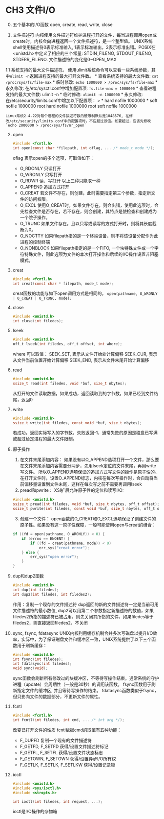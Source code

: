 CH3 文件I/O
===

0. 五个基本的I/O函数
	open, create, read, write, close

1. 文件描述符
	内核使用文件描述符维护进程打开的文件，每当进程调用open或create时，内核会向进程返回一个文件描述符，是一个整型值。
	UNIX系统shell使用描述符0表示标准输入, 1表示标准输出，2表示标准出错。POSIX在<unistd.h>中定义了相应的三个常量: STDIN_FILENO, STDOUT_FILENO, STDERR_FILENO.
	文件描述符的变化是0~OPEN_MAX
	
1.1 系统支持的最大文件描述符。
	使用ulimit系统命令可以查看一些系统参数，其中`ulimit -n`返回进程支持的最大打开文件数。
	* 查看系统支持的最大文件数: `cat /proc/sys/fs/file-max`
		* 临时修改: `echo 1000000 > /proc/sys/fs/file-max`
		* 永久修改: 在/etc/sysctl.conf中增加配置项: `fs.file-max = 1000000`
	* 查看进程支持的最大文件数: ulimit -n 
		* 临时修改: `ulimit -n 1000000`
		* 永久修改: 在/etc/security/limits.conf中增加以下配置项：
			> * hard nofile 1000000
			* soft nofile 1000000
			root hard nofile 1000000
			root soft nofile 1000000

	Linux系统2.4.22对每个进程的文件描述符数的硬限制默认是1048576, 在修改/etc/security/limits.conf中的配置项时，不应超过该值。如要超过，应该先修改`echo 2000000 > /proc/sys/fs/nr_open`

2. open

	```c
	#include <fcntl.h>
	int open(const char *filepath, int oflag, ... /* mode_t mode */);
	```
	
	oflag 表示open的多个选项，可取值如下：
	* O_RDONLY 只读打开
	* O_WRONLY 只写打开
	* O_RDWR   读、写打开
	以上三种只能取一种
	* O_APPEND 追加方式打开
	* O_CREAT  若文件不存在，则创建，此时需要指定第三个参数，指定新文件的访问权限。
	* O_EXCL   使用O_CREAT时，如果文件存在，则会出错，使用此选项时，会先检查文件是否存在，若不存在，则会创建，其特点是使检查和创建成为一个院子操作。
	* O_TRUNC  如果文件存在，且以只写或读写的方式打开时，则将其长度截断为0。
	* O_NOCTTY 如果filepath指的是一个终端设备，则不将该设备分配作为此进程的控制终端
	* O_NONBLOCK 如果filepath指定的是一个FIFO, 一个块特殊文件或一个字符特殊文件，则此选项为文件的本次打开操作和后续的I/O操作设置非阻塞模式。

3. creat
	```c
	#include <fcntl.h>
	int creat(const char * filepath, mode_t mode);
	```
	creat函数的功能与如下open调用方式是相同的。
	`open(pathname, O_WRONLY | O_CREAT | O_TRUNC, mode);`
	
4. close
	```c
	#include <unistd.h>
	int close(int filedes);
	```
	
5. lseek
	```c
	#include <unistd.h>
	off_t lseek(int filedes, off_t offset, int where);
	```
	where 可以取值：
	SEEK_SET, 表示从文件开始处计算偏移
	SEEK_CUR, 表示从文件当前位置开始计算偏移
	SEEK_END, 表示从文件末尾开始计算偏移

6. read
	```c
	#include <unistd.h>
	ssize_t read(int filedes, void *buf, size_t nbytes);
	```
	从打开的文件读取数据，如果成功，返回读取到的字节数，如果已经到文件结尾，返回0
	
7. write
	```c
	#include <unistd.h>
	ssize_t write(int filedes, const void *buf, size_t nbytes);
	```
	若成功，返回实际写入的字节数，失败返回-1，通常失败的原因是磁盘已写满或超过给定进程的最大文件限制。

8. 原子操作
	1. 在文件末尾添加内容：
		如果没有以O_APPEND选项打开一个文件，那么要在文件末尾添加内容需要分两步，先用lseek定位的文件末尾，再用write写文件。
		所以O_APPEND选项保证的追加方式写文件的操作是原子性的。在打开文件时，设置O_APPEND标志，内核在每次写操作时，会自动将当前偏移量设置到文件末尾，这样在每次写之前不需要再调用lseek
	2. pread和pwrite：
	XSI扩展允许原子性的定位和读写I/O:
	```c
	#include <unistd.h>
	ssize_t pread(int filedes, void *buf, size_t nbytes, off_t offset);
	ssize_t pwrite(int filedes, const void *buf, size_t nbytes, off_t offset);
	```
	3. 创建一个文件：
	open函数的O_CREAT和O_EXCL选项保证了创建文件的原子性。如果没有这一原子性保障，一般可能使用open与creat的组合：
	```c
	if ((fd = open(pathname, O_WRONLY)) < 0) {
		if (errno == ENOENT) {
			if ((fd = creat(pathname, mode)) < 0)
				err_sys("creat error");
		} else {
			err_sys("open error");
		}
	}
	```

9. dup和dup2函数
	```c
	#include <unistd.h>
	int dup(int filedes);
	int dup2(int filedes, int filedes2);
	```
	作用：复制一个现存的文件描述符
	dup返回的新的文件描述符一定是当前可用文件描述符的最小数值, dup2可以用第二个参数指定新描述符的数值，如果filedes2所指的描述符已被占用，则先关闭其所指的文件，如果filedes等于filedes2，则直接返回filedes2，不关闭
	
10. sync, fsync, fdatasync
	UNIX内核利用缓存机制合并多次写磁盘以提升I/O效率，实际中，为了保证磁盘文件和缓冲区一致，UNIX系统提供了以下三个函数用于刷新缓存：
	```c
	#include <unistd.h>
	int fsync(int filedes);
	int fdatasync(int filedes);
	void sync(void);
	```
	sync函数会刷新所有修改过的块缓冲区，不等待写操作结束。通常系统的守护进程（update）会周期性（一般是30秒）的调用该函数。
	fsync函数用于刷新指定文件的缓冲区, 并且等待写操作的结束。
	fdatasync函数类似于fsync，但只影向文件的数据部分，不更新文件的属性。

11. fcntl
	```c
	#include <fcntl.h>
	int fcntl(int filedes, int cmd, ... /* int arg */);
	```
	改变已打开文件的性质
	fcntl依据cmd的取值有五种功能：
	* F_DUPFD 复制一个现有的文件描述符
	* F_GETFD, F_SETFD 获得/设置文件描述符标记
	* F_GETFL, F_SETFL 获得/设置文件状态标志
	* F_GETOWN, F_SETOWN 获得/设置异步I/O所有权
	* F_GETLK, F_SETLK, F_SETLKW 获得/设置记录锁

12. ioctl
	```c
	#include <unistd.h>
	#include <sys/ioctl.h>
	#include <stropts.h>

	int ioctl(int filedes, int request, ...);
	```
	ioctl是I/O操作的杂物箱




	

